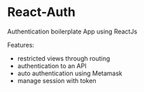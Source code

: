 # React-Auth

Authentication boilerplate App using ReactJs

Features:
- restricted views through routing
- authentication to an API
- auto authentication using Metamask
- manage session with token
